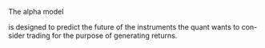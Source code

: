 The alpha model

is designed to predict the future of the instruments the quant wants to con-
sider trading for the purpose of generating returns.